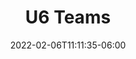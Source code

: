 ---
title: "U6 Teams"
date: 2022-02-06T11:11:35-06:00
draft: false
menu:
  youth:
    name: U6 Teams
    parent: beginner
    url: /youth/leagues/beginner/teams/
    weight: 200
---